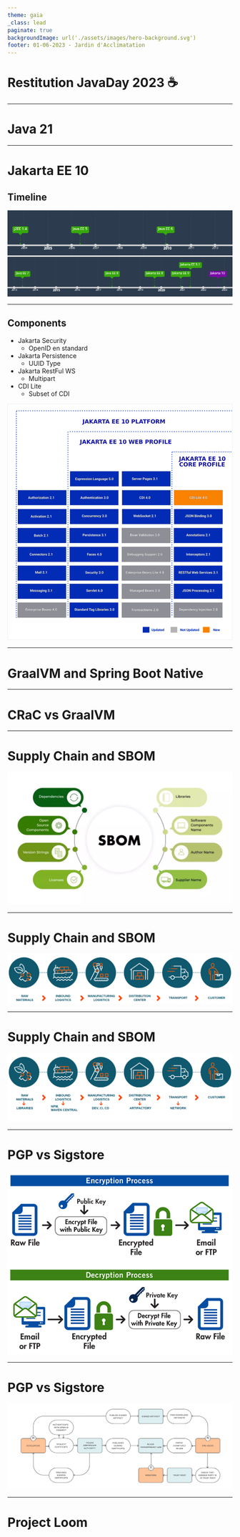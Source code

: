 ```yaml
---
theme: gaia
_class: lead
paginate: true
backgroundImage: url('./assets/images/hero-background.svg')
footer: 01-06-2023 - Jardin d'Acclimatation
---
```

# Restitution JavaDay 2023 ☕

---
# Java 21

---
# Jakarta EE 10

## Timeline

![auto](./assets/images/timeline_jakarta_1.png)
![auto](./assets/images/timeline_jakarta_2.png)


---
<!-- _footer: Jakarta EE 10 -->
## Components

* Jakarta Security
  - OpenID en standard
* Jakarta Persistence
  - UUID Type
* Jakarta RestFul WS
  - Multipart
* CDI Lite
  - Subset of CDI

![bg 80% right:60%](./assets/images/jakarta-ee-10.png)

<!-- 
Jakarta: Specifications, meaning that use these annotations as much as possible 

Core Profile: new minimal profile for microservices
-->
---
# GraalVM and Spring Boot Native


---
# CRaC vs GraalVM


---
# Supply Chain and SBOM

![bg 55%](./assets/images/sbom.webp)

---
<!-- _footer: Supply Chain and SBOM -->
# Supply Chain and SBOM

![bg 80%](./assets/images/supply_chain.png)

---
<!-- _footer: Supply Chain and SBOM -->
# Supply Chain and SBOM

![bg 80%](./assets/images/supply_chain_digital.png)

<!-- Idée: faciliter la commercialisation, identification des defects, etc. -->
---
<!-- _footer: Supply Chain and SBOM -->
# PGP vs Sigstore

![bg 40%](./assets/images/pgp.png)

<!-- Echange de clé: chiant, contrainte: jamais perdre la clé privé -->
---
<!-- _footer: Supply Chain and SBOM -->
# PGP vs Sigstore

![bg 80%](./assets/images/sigstore.png)

<!-- Signature "sans clés"
Fulcio: certificat a durée de vie limitée: 10m
Rekor: stocke les certifs dans un transparency log

Encore des problématiques a résoudre: Qui croire? 
Et reste toujours un "probleme": checker les signatures! -->
---
# Project Loom
